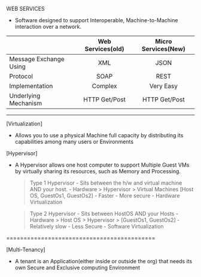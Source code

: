 WEB SERVICES

- Software designed to support Interoperable, Machine-to-Machine interaction over a network.

|   | Web Services(old)  | Micro Services(New) |
| :------------ |:---------------:| :-----:|
| Message Exchange Using      | XML | JSON |
| Protocol      | SOAP        |   REST |
| Implementation | Complex        |    Very Easy |
| Underlying Mechanism | HTTP Get/Post        |    HTTP Get/Post |


--------------------------------------

[Virtualization]

- Allows you to use a physical Machine full capacity by distributing its capabilities among many
	users or Environments

[Hypervisor]

- A Hypervisor allows one host computer to support Multiple Guest VMs by virtually sharing its resources,
	such as Memory and Processing.

	> Type 1 Hypervisor
		- Sits between the h/w and virtual machine AND your host.
		- Hardware > Hypervisor > Virtual Machines [Host OS, GuestOs1, GuestOs2]
		- Faster
		- More secure
		- Hardware Virtualization

	> Type 2 Hypervisor 
		- Sits between HostOS AND your Hosts
		- Hardware > Host OS > Hypervisor > [GuestOs1, GuestOs2]
		- Relatively slow
		- Less Secure
		- Software Virtualization

===========================================

[Multi-Tenancy]

- A tenant is an Application(either inside or outside the org) that needs its own Secure
	and Exclusive computing Environment
